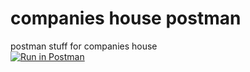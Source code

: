 # companies house postman
postman stuff for companies house<br>
[![Run in Postman](https://run.pstmn.io/button.svg)](https://app.getpostman.com/run-collection/cb0e71d26b6f8cd76938)
